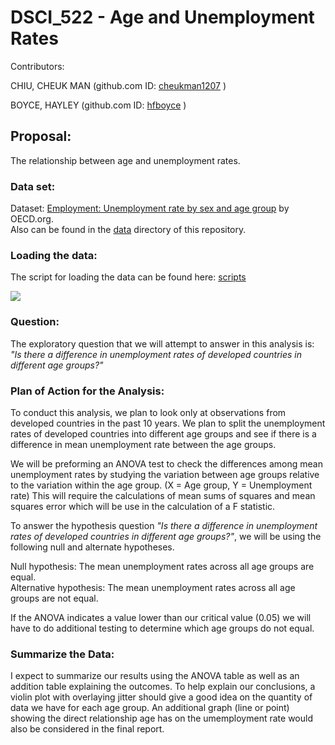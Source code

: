 
# DSCI_522 -  Age and Unemployment Rates

Contributors: 

CHIU, CHEUK MAN (github.com ID: [cheukman1207](https://github.com/cheukman1207) )

BOYCE, HAYLEY (github.com ID: [hfboyce](https://github.com/hfboyce) )

## Proposal:

The relationship between age and unemployment rates.


### Data set:

Dataset: [Employment: Unemployment rate by sex and age group](https://stats.oecd.org/index.aspx?queryid=54743) by OECD.org.   
Also can be found in the [data](https://github.com/UBC-MDS/DSCI_522-Age-and-Unemployment-Rates/tree/master/data) directory of this repository. 

### Loading the data: 

The script for loading the data can be found here: [scripts](https://github.com/UBC-MDS/DSCI_522-Age-and-Unemployment-Rates/tree/master/src)


![](https://github.com/hfboyce/DSCI_522-Gender-and-Age-World-Unemployment-Rates-/blob/master/img/load_data.png)


###  Question:


The exploratory question that we will attempt to answer in this analysis is:  
*"Is there a difference in unemployment rates of developed countries in different age groups?"*
 


### Plan of Action for the Analysis:

To conduct this analysis, we plan to look only at observations from developed countries in the past 10 years.  We plan to split the unemployment rates of developed countries into different age groups and see if there is a difference in mean unemployment rate between the age groups. 

We will be preforming an ANOVA test to check the differences among mean unemployment rates by studying the variation between age groups relative to the variation within the age group. (X = Age group, Y = Unemployment rate)
This will require the calculations of mean sums of squares and mean squares error which will be use in the calculation of a F statistic. 
 
To answer the hypothesis question *"Is there a difference in unemployment rates of developed countries in different age groups?"*, we will be using the following null and alternate hypotheses.
  
Null hypothesis: The mean unemployment rates across all age groups are equal.     
Alternative hypothesis: The mean unemployment rates across all age groups are not equal. 

If the ANOVA indicates a value lower than our critical value (0.05) we will have to do additional testing to determine which age groups do not equal. 


###  Summarize the Data: 

I expect to summarize our results using the ANOVA table as well as an addition table explaining the outcomes. 
To help explain our conclusions, a violin plot with overlaying jitter should give a good idea on the quantity of data we have for each age group. An additional graph (line or point) showing the direct relationship age has on the umemployment rate would also be considered in the final report. 



